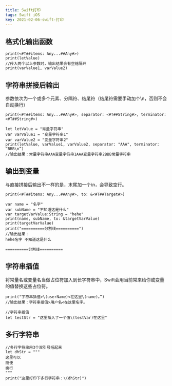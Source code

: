 ```yaml
---
title: Swift打印
tags: Swift iOS
key: 2021-02-06-swift-打印
---
```

## 格式化输出函数
```
print(<#T##items: Any...##Any#>)  
print(letValue)
//传入两个以上参数时，输出结果会有空格隔开
print(varValue1, varValue2)    
```
## 字符串拼接后输出
参数依次为一个或多个元素、分隔符、结尾符（结尾符需要手动加个\n，否则不会自动换行）
```
print(<#T##items: Any...##Any#>, separator: <#T##String#>, terminator: <#T##String#>)

let letValue = "常量字符串"
var varValue1 = "变量字符串1"
var varValue2 = "变量字符串2"
print(letValue, varValue1, varValue2, separator: "AAA", terminator: “BBB\n”)
//输出结果：常量字符串AAA变量字符串1AAA变量字符串2BBB常量字符串
```
## 输出到变量
与直接拼接后输出不一样的是，末尾加一个\n，会导致空行。
```
print(<#T##items: Any...##Any#>, to: &<#T##Target#>)

var name = "名字"
var subName = "不知道这是什么"
var targetVarValue:String = "hehe"
print(name, subName, to: &targetVarValue)
print(targetVarValue)
print("==========分割线==========")
//输出结果：
hehe名字 不知道这是什么

==========分割线==========
```
## 字符串插值
将常量名或变量名当做占位符加入到长字符串中，Swift会用当前常来给你或变量的值替换这些占位符。
```
print("字符串插值>\(userName)<在这里\(name)。”)
//输出结果：字符串插值>用户名<在这里名字。

//字符串插值
let testStr = "这里插入了一个值\(testVar)在这里"
```
## 多行字符串
```
//多行字符串用3个双引号括起来
let dhStr = """
这里可以
随便
换行
"""
print("这里打印下多行字符串：\(dhStr)")
```